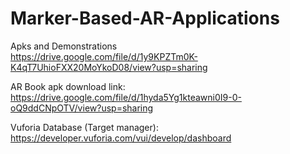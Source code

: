 # Marker-Based-AR-Applications
Apks and Demonstrations <br>
https://drive.google.com/file/d/1y9KPZTm0K-K4qT7UhioFXX20MoYkoD08/view?usp=sharing <br>

AR Book apk download link: <br>
https://drive.google.com/file/d/1hyda5Yg1kteawni0I9-0-oQ9ddCNpOTV/view?usp=sharing <br>

Vuforia Database (Target manager): <br>
https://developer.vuforia.com/vui/develop/dashboard

